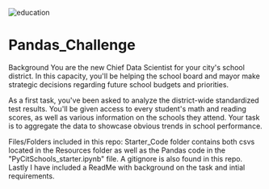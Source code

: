 ![education](https://github.com/ADotG96/Pandas_Challenge/assets/120142473/4075e0b4-6b17-4ba0-97a3-8c36c2d52fab)

# Pandas_Challenge

Background
You are the new Chief Data Scientist for your city's school district. In this capacity, you'll be helping the school board and mayor make strategic decisions regarding future school budgets and priorities.

As a first task, you've been asked to analyze the district-wide standardized test results. You'll be given access to every student's math and reading scores, as well as various information on the schools they attend. Your task is to aggregate the data to showcase obvious trends in school performance.

Files/Folders included in this repo:
Starter_Code folder contains both csvs located in the Resources folder as well as the Pandas code in the "PyCitSchools_starter.ipynb" file.
A gitignore is also found in this repo.
Lastly I have included a ReadMe with background on the task and intial requirements.
